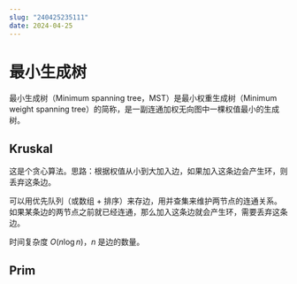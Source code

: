```yaml
---
slug: "240425235111"
date: 2024-04-25
---
```


# 最小生成树

最小生成树（Minimum spanning tree，MST）是最小权重生成树（Minimum weight spanning tree）的简称，是一副连通加权无向图中一棵权值最小的生成树。

## Kruskal

这是个贪心算法。思路：根据权值从小到大加入边，如果加入这条边会产生环，则丢弃这条边。

可以用优先队列（或数组 + 排序）来存边，用并查集来维护两节点的连通关系。如果某条边的两节点之前就已经连通，那么加入这条边就会产生环，需要丢弃这条边。

时间复杂度 $O(n \log n)$，$n$ 是边的数量。

## Prim
